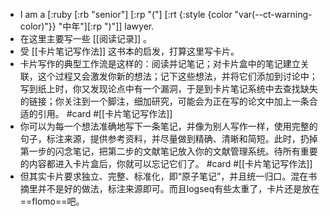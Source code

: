 - I am a [:ruby [:rb "senior"] [:rp "("] [:rt {:style {color "var(--ct-warning-color)"}} "中年"][:rp ")"]] lawyer.
- 在这里主要写一些 [[阅读记录]] 。
- 受 [[卡片笔记写作法]] 这书本的启发，打算这里写卡片。
- 卡片写作的典型工作流是这样的：阅读并记笔记；对卡片盒中的笔记建立关联，这个过程又会激发你新的想法；记下这些想法，并将它们添加到讨论中；写到纸上时，你又发现论点中有一个漏洞，于是到卡片笔记系统中去查找缺失的链接；你关注到一个脚注，细加研究，可能会为正在写的论文中加上一条合适的引用。 #card #[[卡片笔记写作法]]
- 你可以为每一个想法准确地写下一条笔记，并像为别人写作一样，使用完整的句子，标注来源，提供参考资料，并尽量做到精确、清晰和简短。此时，扔掉第一步的闪念笔记，把第二步的文献笔记放入你的文献管理系统。待所有重要的内容都进入卡片盒后，你就可以忘记它们了。 #card #[[卡片笔记写作法]]
- 但其实卡片要求独立、完整、标准化，即“原子笔记”，并且统一归口。混在书摘里并不是好的做法，标注来源即可。而且logseq有些太重了，卡片还是放在==flomo==吧。